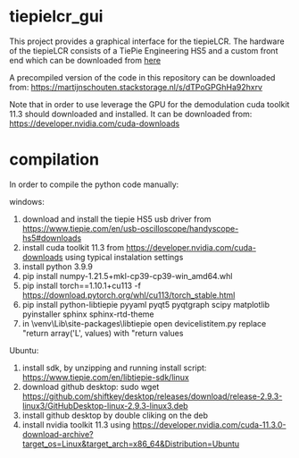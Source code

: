 # tiepielcr_gui
This project provides a graphical interface for the tiepieLCR. The hardware of the tiepieLCR consists of a TiePie Engineering HS5 and a custom front end which can be downloaded from [here](https://github.com/martijnschouten/tiepielcr-hardware)

A precompiled version of the code in this repository can be downloaded from: https://martijnschouten.stackstorage.nl/s/dTPoGPGhHa92hxrv

Note that in order to use leverage the GPU for the demodulation cuda toolkit 11.3 should downloaded and installed. It can be downloaded from: https://developer.nvidia.com/cuda-downloads

# compilation
In order to compile the python code manually:

windows:
1. download and install the tiepie HS5 usb driver from https://www.tiepie.com/en/usb-oscilloscope/handyscope-hs5#downloads
2. install cuda toolkit 11.3 from https://developer.nvidia.com/cuda-downloads using typical instalation settings
3. install python 3.9.9
4. pip install numpy-1.21.5+mkl-cp39-cp39-win_amd64.whl
5. pip install torch==1.10.1+cu113 -f https://download.pytorch.org/whl/cu113/torch_stable.html
6. pip install python-libtiepie pyyaml pyqt5 pyqtgraph scipy matplotlib pyinstaller sphinx sphinx-rtd-theme
7. in \venv\Lib\site-packages\libtiepie open devicelistitem.py replace "return array('L', values) with "return values

Ubuntu:
1. install sdk, by unzipping and running install script: https://www.tiepie.com/en/libtiepie-sdk/linux
2. download github desktop: sudo wget https://github.com/shiftkey/desktop/releases/download/release-2.9.3-linux3/GitHubDesktop-linux-2.9.3-linux3.deb
3. install github desktop by double cliking on the deb
4. install nvidia toolkit 11.3 using https://developer.nvidia.com/cuda-11.3.0-download-archive?target_os=Linux&target_arch=x86_64&Distribution=Ubuntu
